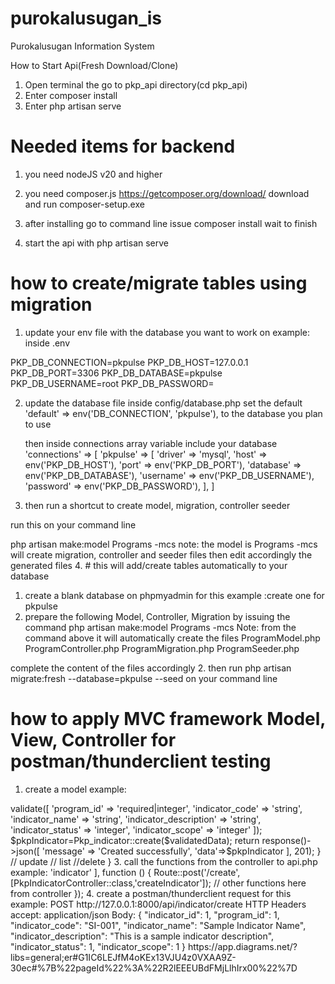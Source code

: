 # purokalusugan_is
Purokalusugan Information System

How to Start Api(Fresh Download/Clone)
  1. Open terminal the go to pkp_api directory(cd pkp_api)
  2. Enter composer install
  3. Enter php artisan serve

# Needed items for backend
1. you need nodeJS v20 and higher
2. you need composer.js
https://getcomposer.org/download/
download and run composer-setup.exe
3. after installing
go to command line issue
composer install
wait to finish

4. start the api with
php artisan serve

# how to create/migrate tables using migration
1. update your env file with the database you want to work on
example:
inside .env

PKP_DB_CONNECTION=pkpulse
PKP_DB_HOST=127.0.0.1
PKP_DB_PORT=3306
PKP_DB_DATABASE=pkpulse
PKP_DB_USERNAME=root
PKP_DB_PASSWORD=

2. update the database file inside config/database.php
set the default 
    'default' => env('DB_CONNECTION', 'pkpulse'),
    to the database you plan to use

    then inside connections array variable include your database
    'connections' => [
    'pkpulse' => [
            'driver' => 'mysql',
            'host' => env('PKP_DB_HOST'),
            'port' => env('PKP_DB_PORT'),
            'database' => env('PKP_DB_DATABASE'),
            'username' => env('PKP_DB_USERNAME'),
            'password' => env('PKP_DB_PASSWORD'),
        ],
    ]

3. then run a shortcut to create model, migration, controller seeder

run this on your command line

php artisan make:model Programs -mcs
note: the model is Programs -mcs will create migration, controller and seeder files
then edit accordingly the generated files
4. # this will add/create tables automatically to your database
1. create a blank database on phpmyadmin for this example :create one for pkpulse
2. prepare the following Model, Controller, Migration by issuing the command
php artisan make:model Programs -mcs
Note: from the command above it will automatically create the files
ProgramModel.php
ProgramController.php
ProgramMigration.php
ProgramSeeder.php

complete the content of the files accordingly
2. then run
php artisan migrate:fresh --database=pkpulse --seed
on your command line

# how to apply MVC framework Model, View, Controller for postman/thunderclient testing
1. create a model
example:
<?php

namespace App\Models;

use Illuminate\Database\Eloquent\Model;

class Pkp_indicator extends Model
{
    protected $connection = 'pkpulse';
    protected $fillable = [        
        'program_id',
        'indicator_code',
        'indicator_name',
        'indicator_description',
        'indicator_status',
        'indicator_scope'
    ];
}

2. create a controller
example:
<?php

namespace App\Http\Controllers;
use App\Models\Pkp_indicator;
use Illuminate\Http\JsonResponse;
use Illuminate\Http\Request;

class PkpIndicatorController extends Controller
{
    // create
    public function createIndicator(Request $request):JsonResponse
    {
        $validatedData=$request->validate([            
            'program_id' => 'required|integer',
            'indicator_code' => 'string',
            'indicator_name' => 'string',
            'indicator_description' => 'string',
            'indicator_status' => 'integer',
            'indicator_scope' => 'integer'            
        ]);
        $pkpIndicator=Pkp_indicator::create($validatedData);
         return response()->json([
            'message' => 'Created successfully',
            'data'=>$pkpIndicator
        ], 201);
    }

    // update


    // list


    //delete
}



3. call the functions from the controller to api.php
example:
<?php

use App\Http\Controllers\AuthenticationController;
use App\Http\Controllers\PkpIndicatorController;
use App\Http\Controllers\ProgramsController;
use Illuminate\Http\Request;
use Illuminate\Support\Facades\Route;

Route::group([
    'prefix' => 'indicator'
], function () {
    Route::post('/create',[PkpIndicatorController::class,'createIndicator']);
    // other functions here from controller
});
4. create a postman/thunderclient request
for this example:
POST http://127.0.0.1:8000/api/indicator/create
HTTP Headers 
accept: application/json
Body: 
{
"indicator_id": 1,
"program_id": 1,
"indicator_code": "SI-001",
"indicator_name": "Sample Indicator Name",
"indicator_description": "This is a sample indicator description",
"indicator_status": 1,
"indicator_scope": 1
}



<!-- Draw.io Link -->
https://app.diagrams.net/?libs=general;er#G1IC6LEJfM4oKEx13VJU4z0VXAA9Z-30ec#%7B%22pageId%22%3A%22R2lEEEUBdFMjLlhIrx00%22%7D